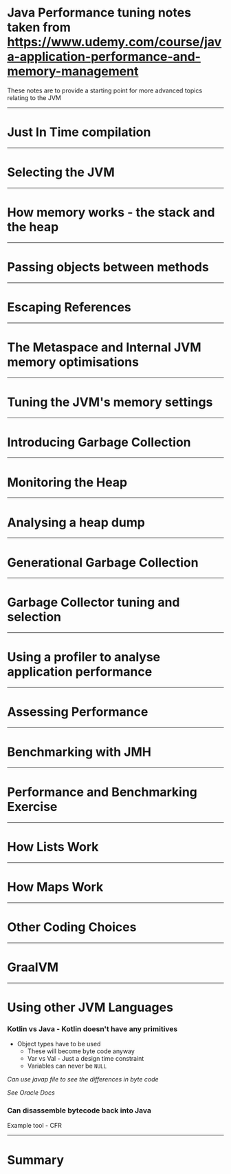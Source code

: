# Java Performance tuning notes taken from https://www.udemy.com/course/java-application-performance-and-memory-management

These notes are to provide a starting point for more advanced topics relating to the JVM

---

# Just In Time compilation

---

# Selecting the JVM

---

# How memory works - the stack and the heap

---

# Passing objects between methods

---

# Escaping References

---

# The Metaspace and Internal JVM memory optimisations

---

# Tuning the JVM's memory settings

---

# Introducing Garbage Collection

---

# Monitoring the Heap

---

# Analysing a heap dump

---

# Generational Garbage Collection

---

# Garbage Collector tuning and selection

---

# Using a profiler to analyse application performance

---

# Assessing Performance

---

# Benchmarking with JMH

---

# Performance and Benchmarking Exercise

---

# How Lists Work

---

# How Maps Work

---

# Other Coding Choices

---

# GraalVM

---

# Using other JVM Languages
### Kotlin vs Java - Kotlin doesn't have any primitives
- Object types have to be used
  - These will become byte code anyway
  - Var vs Val - Just a design time constraint
  - Variables can never be `NULL`

*Can use javap file to see the differences in byte code*

*See Oracle Docs*

### Can disassemble bytecode back into Java
Example tool - CFR

---

# Summary